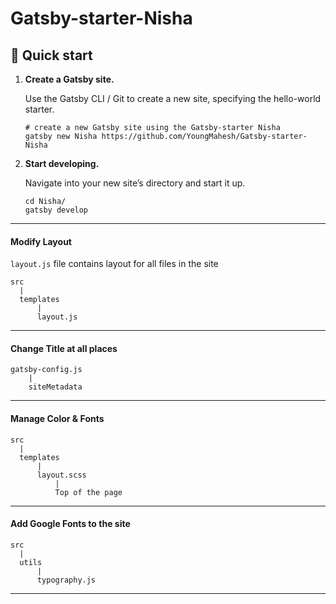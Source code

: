 # Gatsby-starter-Nisha

## 🚀 Quick start

1.  **Create a Gatsby site.**

    Use the Gatsby CLI / Git to create a new site, specifying the hello-world starter.

    ```shell
    # create a new Gatsby site using the Gatsby-starter Nisha
    gatsby new Nisha https://github.com/YoungMahesh/Gatsby-starter-Nisha
    ```

1.  **Start developing.**

    Navigate into your new site’s directory and start it up.

    ```shell
    cd Nisha/
    gatsby develop
    ```

---

#### Modify Layout

`layout.js` file contains layout for all files in the site

```
src
  |
  templates
      |
      layout.js
```

---

#### Change Title at all places

```
gatsby-config.js
    |
    siteMetadata
```

---

#### Manage Color & Fonts

```
src
  |
  templates
      |
      layout.scss
          |
          Top of the page
```

---

#### Add Google Fonts to the site

```
src
  |
  utils
      |
      typography.js
```

---
